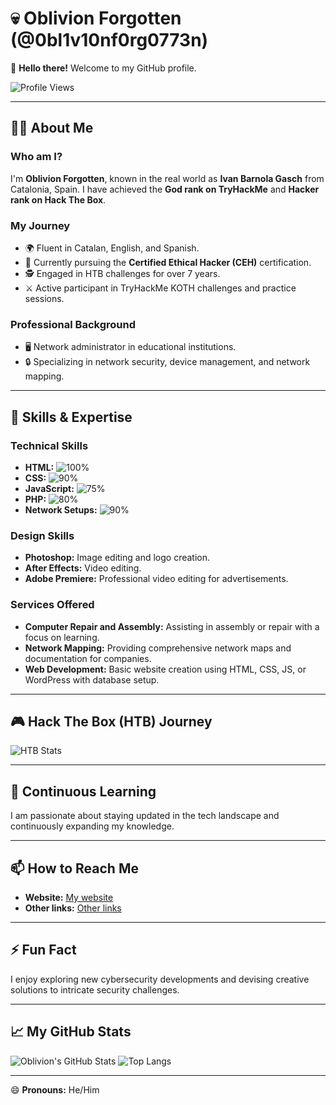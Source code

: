 # 💀 Oblivion Forgotten (@0bl1v10nf0rg0773n)

👋 **Hello there!** Welcome to my GitHub profile.

![Profile Views](https://komarev.com/ghpvc/?username=0bl1v10nf0rg0773n&color=blueviolet)

---

## 🧑‍💻 About Me

### Who am I?
I'm **Oblivion Forgotten**, known in the real world as **Ivan Barnola Gasch** from Catalonia, Spain. I have achieved the **God rank on TryHackMe** and **Hacker rank on Hack The Box**. 

### My Journey
- 🌍 Fluent in Catalan, English, and Spanish.
- 🌱 Currently pursuing the **Certified Ethical Hacker (CEH)** certification.
- 🕵️ Engaged in HTB challenges for over 7 years.
- ⚔️ Active participant in TryHackMe KOTH challenges and practice sessions.

### Professional Background
- 🖥️ Network administrator in educational institutions.
- 🔒 Specializing in network security, device management, and network mapping.

---

## 🚀 Skills & Expertise

### Technical Skills
- **HTML:** ![100%](https://progress-bar.dev/100)
- **CSS:** ![90%](https://progress-bar.dev/90)
- **JavaScript:** ![75%](https://progress-bar.dev/75)
- **PHP:** ![80%](https://progress-bar.dev/80)
- **Network Setups:** ![90%](https://progress-bar.dev/90)

### Design Skills
- **Photoshop:** Image editing and logo creation.
- **After Effects:** Video editing.
- **Adobe Premiere:** Professional video editing for advertisements.

### Services Offered
- **Computer Repair and Assembly:** Assisting in assembly or repair with a focus on learning.
- **Network Mapping:** Providing comprehensive network maps and documentation for companies.
- **Web Development:** Basic website creation using HTML, CSS, JS, or WordPress with database setup.

---

## 🎮 Hack The Box (HTB) Journey

![HTB Stats](https://www.hackthebox.com/badge/image/htb-stats)

---

## 🌱 Continuous Learning

I am passionate about staying updated in the tech landscape and continuously expanding my knowledge. 

---

## 📫 How to Reach Me

- **Website:** [My website](#)
- **Other links:** [Other links](#)

---

## ⚡ Fun Fact

I enjoy exploring new cybersecurity developments and devising creative solutions to intricate security challenges.

---

## 📈 My GitHub Stats

![Oblivion's GitHub Stats](https://github-readme-stats.vercel.app/api?username=0bl1v10nf0rg0773n&show_icons=true&theme=radical)
![Top Langs](https://github-readme-stats.vercel.app/api/top-langs/?username=0bl1v10nf0rg0773n&layout=compact&theme=radical)

---

😄 **Pronouns:** He/Him
